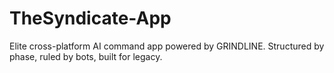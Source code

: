 # TheSyndicate-App
Elite cross-platform AI command app powered by GRINDLINE. Structured by phase, ruled by bots, built for legacy.
